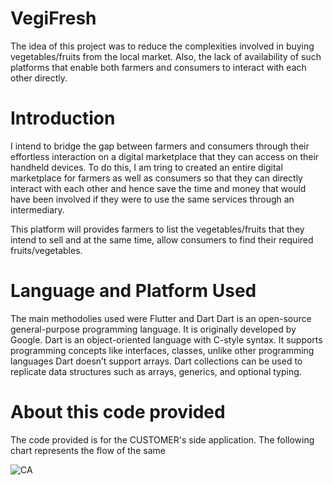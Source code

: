 # VegiFresh
The idea of this project was to reduce the complexities involved in buying vegetables/fruits from the local market. Also, the lack of availability of such platforms that enable both farmers and consumers to interact with each other directly.

# Introduction
I intend to bridge the gap between farmers and consumers through their effortless interaction on a digital marketplace that they can access on their handheld devices.
To do this, I am tring to created an entire digital marketplace for farmers as well as consumers so that they can directly interact with each other and hence save the time and money that would have been involved if they were to use the same services through an intermediary.

This platform will provides farmers to list the vegetables/fruits that they intend to sell and at the same time, allow consumers to find their required fruits/vegetables.

# Language and Platform Used
The main methodolies used were Flutter and Dart
Dart is an open-source general-purpose programming language. It is originally developed by Google. Dart is an object-oriented language with C-style syntax. It supports programming concepts like interfaces, classes, unlike other programming languages Dart doesn’t support arrays. Dart collections can be used to replicate data structures such as arrays, generics, and optional typing.

# About this code provided
The code provided is for the CUSTOMER's side application. The following chart represents the flow of the same

![CA](https://user-images.githubusercontent.com/67193023/110131285-fff78780-7def-11eb-944d-a60cc71cb5f8.JPG)



